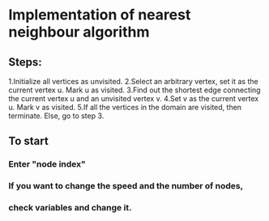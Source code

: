 # Implementation of nearest neighbour algorithm

## Steps:


1.Initialize all vertices as unvisited.
2.Select an arbitrary vertex, set it as the current vertex u. Mark u as visited.
3.Find out the shortest edge connecting the current vertex u and an unvisited vertex v.
4.Set v as the current vertex u. Mark v as visited.
5.If all the vertices in the domain are visited, then terminate. Else, go to step 3.

## To start
### Enter "node index"
### If you want to change the speed and the number of nodes,
### check variables and change it.
